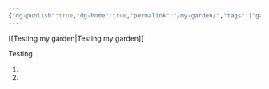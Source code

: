 ```yaml
---
{"dg-publish":true,"dg-home":true,"permalink":"/my-garden/","tags":["gardenEntry"],"dgPassFrontmatter":true,"noteIcon":"","created":"","updated":""}
---
```

 
[[Testing my garden\|Testing my garden]]


Testing 

1.
2.


